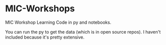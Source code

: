 # MIC-Workshops
MIC Workshop Learning Code in py and notebooks.

You can run the py to get the data (which is in open source repos).
I haven't included because it's pretty extensive.
